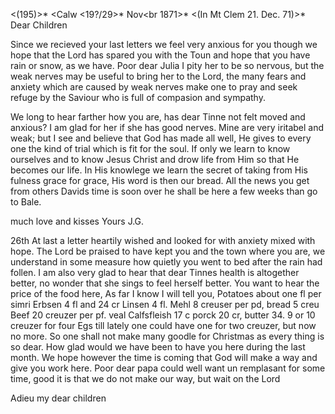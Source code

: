 <(195)>* <Calw <19?/29>* Nov<br 1871>*
 <(In Mt Clem 21. Dec. 71)>*
Dear Children

Since we recieved your last letters we feel very anxious for you though we hope that the Lord has spared you with the Toun and hope that you have rain or snow, as we have. Poor dear Julia I pity her to be so nervous, but the weak nerves may be useful to bring her to the Lord, the many fears and anxiety which are caused by weak nerves make one to pray and seek refuge by the Saviour who is full of compasion and sympathy.

We long to hear farther how you are, has dear Tinne not felt moved and anxious? I am glad for her if she has good nerves. Mine are very iritabel and weak; but I see and believe that God has made all well, He gives to every one the kind of trial which is fit for the soul. If only we learn to know ourselves and to know Jesus Christ and drow life from Him so that He becomes our life. In His knowlege we learn the secret of taking from His fulness grace for grace, His word is then our bread. All the news you get from others Davids time is soon over he shall be here a few weeks than go to Bale.

 much love and kisses
 Yours J.G.

26th At last a letter heartily wished and looked for with anxiety mixed with hope. The Lord be praised to have kept you and the town where you are, we understand in some measure how quietly you went to bed after the rain had follen. I am also very glad to hear that dear Tinnes health is altogether better, no wonder that she sings to feel herself better. 
You want to hear the price of the food here, As far I know I will tell you, Potatoes about one fl per simri Erbsen 4 fl and 24 cr Linsen 4 fl. Mehl 8 creuser per pd, bread 5 creu Beef 20 creuzer per pf. veal Calfsfleish 17 c porck <or beacon> 20 cr, butter 34. 9 or 10 creuzer for four Egs till lately one could have one for two creuzer, but now no more. So one shall not make many goodle for Christmas as every thing is so dear. How glad would we have been to have you here during the last month. We hope however the time is coming that God will make a way and give you work here. Poor dear papa could well want un remplasant for some time, good it is that we do not make our way, but wait on the Lord

Adieu my dear children
